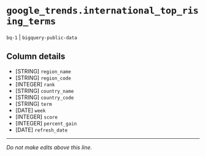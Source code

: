 # `google_trends.international_top_rising_terms`
`bq-1` | `bigquery-public-data`

## Column details
* [STRING]    `region_name`
* [STRING]    `region_code`
* [INTEGER]   `rank`
* [STRING]    `country_name`
* [STRING]    `country_code`
* [STRING]    `term`
* [DATE]      `week`
* [INTEGER]   `score`
* [INTEGER]   `percent_gain`
* [DATE]      `refresh_date`

-------------------------------------------------------------------------------
*Do not make edits above this line.*

